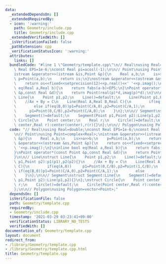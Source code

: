 ```yaml
---
data:
  _extendedDependsOn: []
  _extendedRequiredBy:
  - icon: ':warning:'
    path: Geometry/include.cpp
    title: Geometry/include.cpp
  _extendedVerifiedWith: []
  _isVerificationFailed: false
  _pathExtension: cpp
  _verificationStatusIcon: ':warning:'
  attributes:
    links: []
  bundledCode: "#line 1 \"Geometry/template.cpp\"\n// Real\nusing Real=double;\nconst\
    \ Real EPS=1e-6;\nconst Real pi=acosl(-1);\n\n// Point\nusing Point=complex<Real>;\n\
    istream &operator>>(istream &is,Point &p){\n    Real a,b;\n    is>>a>>b;\n   \
    \ p=Point(a,b);\n    return is;\n}\nostream &operator<<(ostream &os,Point &p){\n\
    \    return os<<fixed<<setprecision(12)<<p.real()<<' '<<p.imag();\n}\ninline bool\
    \ eq(Real a,Real b){\n    return fabs(a-b)<EPS;\n}\nPoint operator*(const Point\
    \ &p,const Real &d){\n    return Point(real(p)*d,imag(p)*d);\n}\n\n// Line\nstruct\
    \ Line{\n    Point p1,p2;\n    Line()=default;\n    Line(Point p1,Point p2):p1(p1),p2(p2){}\n\
    \    //Ax + By = C\n    Line(Real A,Real B,Real C){\n        if(eq(A,0))     p1=Point(0,C/B),p2=Point(1,C/B);\n\
    \        else if(eq(B,0))p1=Point(C/A,0),p2=Point(C/A,1);\n        else      \
    \      p1=Point(0,C/B),p2=Point(C/A,0);\n    }\n};\n\n// Segment\nstruct Segment:Line{\n\
    \    Segment()=default;\n    Segment(Point p1,Point p2):Line(p1,p2){}\n};\nstruct\
    \ Circle{\n    Point center;\n    Real r;\n    Circle()=default;\n    Circle(Point\
    \ center,Real r):center(center),r(r){}\n};\n\n// Polygon\nusing Polygon=vector<Point>;\n"
  code: "// Real\nusing Real=double;\nconst Real EPS=1e-6;\nconst Real pi=acosl(-1);\n\
    \n// Point\nusing Point=complex<Real>;\nistream &operator>>(istream &is,Point\
    \ &p){\n    Real a,b;\n    is>>a>>b;\n    p=Point(a,b);\n    return is;\n}\nostream\
    \ &operator<<(ostream &os,Point &p){\n    return os<<fixed<<setprecision(12)<<p.real()<<'\
    \ '<<p.imag();\n}\ninline bool eq(Real a,Real b){\n    return fabs(a-b)<EPS;\n\
    }\nPoint operator*(const Point &p,const Real &d){\n    return Point(real(p)*d,imag(p)*d);\n\
    }\n\n// Line\nstruct Line{\n    Point p1,p2;\n    Line()=default;\n    Line(Point\
    \ p1,Point p2):p1(p1),p2(p2){}\n    //Ax + By = C\n    Line(Real A,Real B,Real\
    \ C){\n        if(eq(A,0))     p1=Point(0,C/B),p2=Point(1,C/B);\n        else\
    \ if(eq(B,0))p1=Point(C/A,0),p2=Point(C/A,1);\n        else            p1=Point(0,C/B),p2=Point(C/A,0);\n\
    \    }\n};\n\n// Segment\nstruct Segment:Line{\n    Segment()=default;\n    Segment(Point\
    \ p1,Point p2):Line(p1,p2){}\n};\nstruct Circle{\n    Point center;\n    Real\
    \ r;\n    Circle()=default;\n    Circle(Point center,Real r):center(center),r(r){}\n\
    };\n\n// Polygon\nusing Polygon=vector<Point>;"
  dependsOn: []
  isVerificationFile: false
  path: Geometry/template.cpp
  requiredBy:
  - Geometry/include.cpp
  timestamp: '2021-03-29 03:23:41+09:00'
  verificationStatus: LIBRARY_NO_TESTS
  verifiedWith: []
documentation_of: Geometry/template.cpp
layout: document
redirect_from:
- /library/Geometry/template.cpp
- /library/Geometry/template.cpp.html
title: Geometry/template.cpp
---
```

